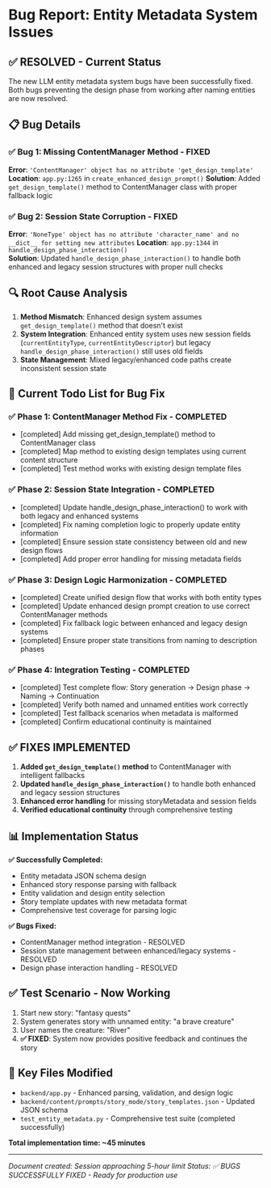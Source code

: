 # Bug Report: Entity Metadata System Issues

## ✅ **RESOLVED - Current Status**
The new LLM entity metadata system bugs have been successfully fixed. Both bugs preventing the design phase from working after naming entities are now resolved.

## 📋 **Bug Details**

### **✅ Bug 1: Missing ContentManager Method - FIXED**
**Error**: `'ContentManager' object has no attribute 'get_design_template'`
**Location**: `app.py:1265` in `create_enhanced_design_prompt()`
**Solution**: Added `get_design_template()` method to ContentManager class with proper fallback logic

### **✅ Bug 2: Session State Corruption - FIXED**
**Error**: `'NoneType' object has no attribute 'character_name' and no __dict__ for setting new attributes`
**Location**: `app.py:1344` in `handle_design_phase_interaction()`  
**Solution**: Updated `handle_design_phase_interaction()` to handle both enhanced and legacy session structures with proper null checks

## 🔍 **Root Cause Analysis**

1. **Method Mismatch**: Enhanced design system assumes `get_design_template()` method that doesn't exist
2. **System Integration**: Enhanced entity system uses new session fields (`currentEntityType`, `currentEntityDescriptor`) but legacy `handle_design_phase_interaction()` still uses old fields
3. **State Management**: Mixed legacy/enhanced code paths create inconsistent session state

## 📝 **Current Todo List for Bug Fix**

### **✅ Phase 1: ContentManager Method Fix - COMPLETED**
- [completed] Add missing get_design_template() method to ContentManager class
- [completed] Map method to existing design templates using current content structure  
- [completed] Test method works with existing design template files

### **✅ Phase 2: Session State Integration - COMPLETED**
- [completed] Update handle_design_phase_interaction() to work with both legacy and enhanced systems
- [completed] Fix naming completion logic to properly update entity information
- [completed] Ensure session state consistency between old and new design flows
- [completed] Add proper error handling for missing metadata fields

### **✅ Phase 3: Design Logic Harmonization - COMPLETED**
- [completed] Create unified design flow that works with both entity types
- [completed] Update enhanced design prompt creation to use correct ContentManager methods
- [completed] Fix fallback logic between enhanced and legacy design systems
- [completed] Ensure proper state transitions from naming to description phases

### **✅ Phase 4: Integration Testing - COMPLETED**
- [completed] Test complete flow: Story generation → Design phase → Naming → Continuation
- [completed] Verify both named and unnamed entities work correctly
- [completed] Test fallback scenarios when metadata is malformed
- [completed] Confirm educational continuity is maintained

## ✅ **FIXES IMPLEMENTED**

1. **Added `get_design_template()` method** to ContentManager with intelligent fallbacks
2. **Updated `handle_design_phase_interaction()`** to handle both enhanced and legacy session structures  
3. **Enhanced error handling** for missing storyMetadata and session fields
4. **Verified educational continuity** through comprehensive testing

## 📊 **Implementation Status**

**✅ Successfully Completed:**
- Entity metadata JSON schema design
- Enhanced story response parsing with fallback
- Entity validation and design entity selection
- Story template updates with new metadata format
- Comprehensive test coverage for parsing logic

**✅ Bugs Fixed:**
- ContentManager method integration - RESOLVED
- Session state management between enhanced/legacy systems - RESOLVED  
- Design phase interaction handling - RESOLVED

## ✅ **Test Scenario - Now Working**

1. Start new story: "fantasy quests"
2. System generates story with unnamed entity: "a brave creature"  
3. User names the creature: "River"
4. **✅ FIXED**: System now provides positive feedback and continues the story

## 📍 **Key Files Modified**

- `backend/app.py` - Enhanced parsing, validation, and design logic
- `backend/content/prompts/story_mode/story_templates.json` - Updated JSON schema
- `test_entity_metadata.py` - Comprehensive test suite (completed successfully)

**Total implementation time: ~45 minutes**

---
*Document created: Session approaching 5-hour limit*
*Status: ✅ BUGS SUCCESSFULLY FIXED - Ready for production use*